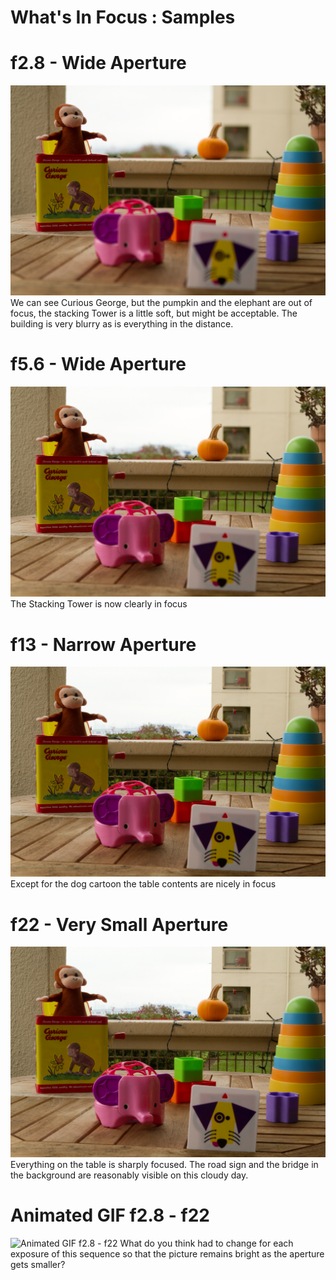 What's In Focus : Samples
==========

# f2.8 - Wide Aperture
![f2.8 - Widest Aperture](./samples/2015-curious-9689-f2.8.jpg)
We can see Curious George, but the pumpkin and the elephant are out of focus, the stacking Tower is a little soft, but might be acceptable. The building is very blurry as is everything in the distance.
 
# f5.6 - Wide Aperture
![f5.6 - Wide Aperture](./samples/2015-curious-9695-f5.6.jpg)
The Stacking Tower is now clearly in focus

# f13 - Narrow Aperture
![f13 - Narrow Aperture](./samples/2015-curious-9702-f13.jpg)
Except for the dog cartoon the table contents are nicely in focus

# f22 - Very Small Aperture
![f22 - Very Small Aperture](./samples/2015-curious-9707-f22.jpg)
Everything on the table is sharply focused. The road sign and the bridge in the background are reasonably visible on this cloudy day.


# Animated GIF f2.8 - f22
![Animated GIF f2.8 - f22](./samples/Curious_George_Focus.gif)
What do you think had to change for each exposure of this sequence so that the picture remains bright as the aperture gets smaller?

